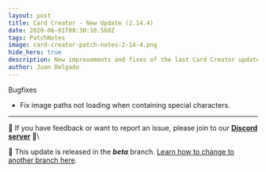 ```yaml
---
layout: post
title: Card Creator - New Update (2.14.4)
date: 2020-06-01T08:30:10.568Z
tags: PatchNotes
image: card-creator-patch-notes-2-14-4.png
hide_hero: true
description: New improvements and fixes of the last Card Creator update!
author: Juan Delgado
---
```



Bugfixes

* Fix image paths not loading when containing special characters.

---

📌 If you have feedback or want to report an issue, please join to our **[Discord server](http://discord.gg/pixelatto)** 💬\

📌 This update is released in the ***beta*** branch. [Learn how to change to another branch here](/blog/beta-and-legacy-versions).